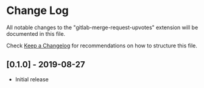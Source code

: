 # Change Log

All notable changes to the "gitlab-merge-request-upvotes" extension will be documented in this file.

Check [Keep a Changelog](http://keepachangelog.com/) for recommendations on how to structure this file.

## [0.1.0] - 2019-08-27

- Initial release

